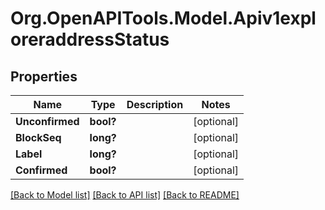 # Org.OpenAPITools.Model.Apiv1exploreraddressStatus
## Properties

Name | Type | Description | Notes
------------ | ------------- | ------------- | -------------
**Unconfirmed** | **bool?** |  | [optional] 
**BlockSeq** | **long?** |  | [optional] 
**Label** | **long?** |  | [optional] 
**Confirmed** | **bool?** |  | [optional] 

[[Back to Model list]](../README.md#documentation-for-models) [[Back to API list]](../README.md#documentation-for-api-endpoints) [[Back to README]](../README.md)

